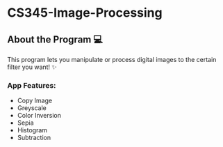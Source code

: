 # CS345-Image-Processing
## About the Program 💻
This program lets you manipulate or process digital images to the certain filter you want! :sparkles:

### **App Features:**
- Copy Image
- Greyscale
- Color Inversion
- Sepia
- Histogram
- Subtraction
